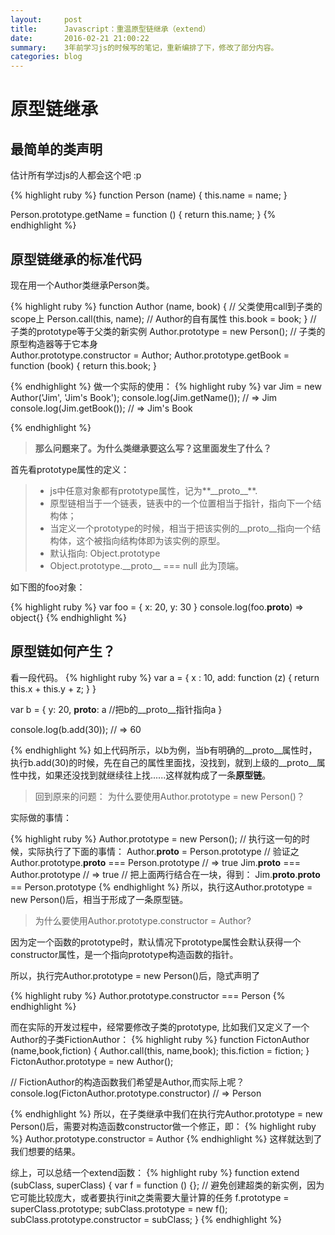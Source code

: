 ```yaml
---
layout:     post
title:      Javascript：重温原型链继承（extend）
date:       2016-02-21 21:00:22
summary:    3年前学习js的时候写的笔记，重新编排了下，修改了部分内容。
categories: blog
---
```


# 原型链继承

## 最简单的类声明

估计所有学过js的人都会这个吧 :p

{% highlight ruby %} 
function Person (name) {
  this.name = name;
}

Person.prototype.getName = function () {
  return this.name;
}
{% endhighlight %}


## 原型链继承的标准代码

现在用一个Author类继承Person类。

{% highlight ruby %} 
function Author (name, book) {
  // 父类使用call到子类的scope上
  Person.call(this, name); 
  // Author的自有属性
  this.book = book; 
}
// 子类的prototype等于父类的新实例
Author.prototype = new Person();
// 子类的原型构造器等于它本身  
Author.prototype.constructor = Author; 
Author.prototype.getBook = function (book) {
  return this.book;
}

{% endhighlight %}
做一个实际的使用：
{% highlight ruby %} 
var Jim = new Author('Jim', 'Jim\'s Book');
console.log(Jim.getName()); // => Jim
console.log(Jim.getBook()); // => Jim's Book

{% endhighlight %}

> **那么问题来了。为什么类继承要这么写？这里面发生了什么？**

首先看prototype属性的定义：

> - js中任意对象都有prototype属性，记为**\_\_proto\_\_**.
> - 原型链相当于一个链表，链表中的一个位置相当于指针，指向下一个结构体；
> - 当定义一个prototype的时候，相当于把该实例的\_\_proto\_\_指向一个结构体，这个被指向结构体即为该实例的原型。
> - 默认指向: Object.prototype 
> - Object.prototype.\_\_proto\_\_ === null 此为顶端。

如下图的foo对象：

{% highlight ruby %}
var foo = {
  x: 20,
  y: 30
}
console.log(foo.__proto__) => object{}
{% endhighlight %}


## 原型链如何产生？

看一段代码。
{% highlight ruby %}
var a = {
  x : 10,
  add: function (z) {
    return this.x + this.y + z;
  }
}

var b = {
  y: 20,
  __proto__: a //把b的__proto__指针指向a
}

console.log(b.add(30));  // => 60


{% endhighlight %}
如上代码所示，以b为例，当b有明确的\_\_proto\_\_属性时，执行b.add(30)的时候，先在自己的属性里面找，没找到，就到上级的\_\_proto\_\_属性中找，如果还没找到就继续往上找......这样就构成了一条**原型链**。

> 回到原来的问题： 为什么要使用Author.prototype = new Person()？

实际做的事情：

{% highlight ruby %} 
Author.prototype = new Person();
// 执行这一句的时候，实际执行了下面的事情：
Author.__proto__ = Person.prototype
// 验证之
Author.prototype.__proto__ === Person.prototype  // => true
Jim.__proto__ === Author.prototype // => true
// 把上面两行结合在一块，得到：
Jim.__proto__.__proto__ == Person.prototype 
{% endhighlight %}
所以，执行这Author.prototype = new Person()后，相当于形成了一条原型链。

> 为什么要使用Author.prototype.constructor = Author?

因为定一个函数的prototype时，默认情况下prototype属性会默认获得一个constructor属性，是一个指向prototype构造函数的指针。

所以，执行完Author.prototype = new Person()后，隐式声明了

{% highlight ruby %} 
Author.prototype.constructor === Person
{% endhighlight %}

而在实际的开发过程中，经常要修改子类的prototype, 比如我们又定义了一个Author的子类FictionAuthor：
{% highlight ruby %}
function FictonAuthor (name,book,fiction) {
  Author.call(this, name,book); 
  this.fiction = fiction;
}
FictonAuthor.prototype = new Author();

// FictionAuthor的构造函数我们希望是Author,而实际上呢？
console.log(FictonAuthor.prototype.constructor) 
// => Person

{% endhighlight %}
所以，在子类继承中我们在执行完Author.prototype = new Person()后，需要对构造函数constructor做一个修正，即：
{% highlight ruby %} 
Author.prototype.constructor = Author
{% endhighlight %}
这样就达到了我们想要的结果。

综上，可以总结一个extend函数：
{% highlight ruby %}
function extend (subClass, superClass) {
  var f = function () {}; 
  // 避免创建超类的新实例，因为它可能比较庞大，或者要执行init之类需要大量计算的任务
  f.prototype = superClass.prototype;
  subClass.prototype = new f();
  subClass.prototype.constructor = subClass;
}
{% endhighlight %}

